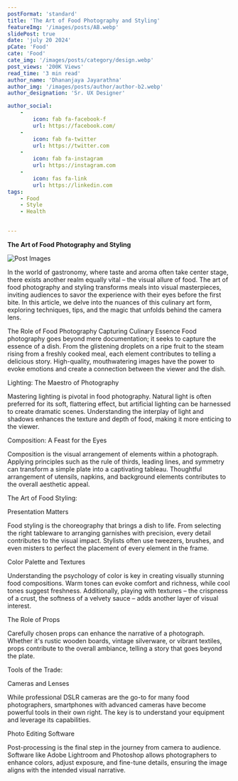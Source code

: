 ```yaml
---
postFormat: 'standard'
title: 'The Art of Food Photography and Styling'
featureImg: '/images/posts/AB.webp'
slidePost: true
date: 'july 20 2024'
pCate: 'Food'
cate: 'Food'
cate_img: '/images/posts/category/design.webp'
post_views: '200K Views'
read_time: '3 min read'
author_name: 'Dhananjaya Jayarathna'
author_img: '/images/posts/author/author-b2.webp'
author_designation: 'Sr. UX Designer'

author_social:
    -
        icon: fab fa-facebook-f
        url: https://facebook.com/
    -
        icon: fab fa-twitter
        url: https://twitter.com
    -
        icon: fab fa-instagram
        url: https://instagram.com
    - 
        icon: fas fa-link
        url: https://linkedin.com
tags: 
    - Food
    - Style
    - Health
    

---
```


**The Art of Food Photography and Styling**

![Post Images](/images/post-single/ABC.webp)

In the world of gastronomy, where taste and aroma often take center stage, there exists another realm equally vital – the visual allure of food. The art of food photography and styling transforms meals into visual masterpieces, inviting audiences to savor the experience with their eyes before the first bite. In this article, we delve into the nuances of this culinary art form, exploring techniques, tips, and the magic that unfolds behind the camera lens.

The Role of Food Photography
Capturing Culinary Essence
Food photography goes beyond mere documentation; it seeks to capture the essence of a dish. From the glistening droplets on a ripe fruit to the steam rising from a freshly cooked meal, each element contributes to telling a delicious story. High-quality, mouthwatering images have the power to evoke emotions and create a connection between the viewer and the dish.



Lighting: The Maestro of Photography

Mastering lighting is pivotal in food photography. Natural light is often preferred for its soft, flattering effect, but artificial lighting can be harnessed to create dramatic scenes. Understanding the interplay of light and shadows enhances the texture and depth of food, making it more enticing to the viewer.

Composition: A Feast for the Eyes



Composition is the visual arrangement of elements within a photograph. Applying principles such as the rule of thirds, leading lines, and symmetry can transform a simple plate into a captivating tableau. Thoughtful arrangement of utensils, napkins, and background elements contributes to the overall aesthetic appeal.







The Art of Food Styling:

Presentation Matters

Food styling is the choreography that brings a dish to life. From selecting the right tableware to arranging garnishes with precision, every detail contributes to the visual impact. Stylists often use tweezers, brushes, and even misters to perfect the placement of every element in the frame.

Color Palette and Textures



Understanding the psychology of color is key in creating visually stunning food compositions. Warm tones can evoke comfort and richness, while cool tones suggest freshness. Additionally, playing with textures – the crispness of a crust, the softness of a velvety sauce – adds another layer of visual interest.

The Role of Props



Carefully chosen props can enhance the narrative of a photograph. Whether it's rustic wooden boards, vintage silverware, or vibrant textiles, props contribute to the overall ambiance, telling a story that goes beyond the plate.









Tools of the Trade:



Cameras and Lenses

While professional DSLR cameras are the go-to for many food photographers, smartphones with advanced cameras have become powerful tools in their own right. The key is to understand your equipment and leverage its capabilities.

Photo Editing Software



Post-processing is the final step in the journey from camera to audience. Software like Adobe Lightroom and Photoshop allows photographers to enhance colors, adjust exposure, and fine-tune details, ensuring the image aligns with the intended visual narrative.


